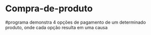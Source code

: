 # Compra-de-produto
#programa demonstra 4 opções de pagamento de um determinado produto, onde cada opção resulta em uma causa
